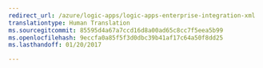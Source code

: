 ```yaml
---
redirect_url: /azure/logic-apps/logic-apps-enterprise-integration-xml
translationtype: Human Translation
ms.sourcegitcommit: 85595d4a67a7ccd16d8a00ad65c8cc7f5eea5b99
ms.openlocfilehash: 9eccfa0a85f5f3d0dbc39b41af17c64a50f8dd25
ms.lasthandoff: 01/20/2017

---
```


